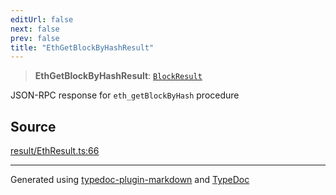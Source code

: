 ```yaml
---
editUrl: false
next: false
prev: false
title: "EthGetBlockByHashResult"
---
```


> **EthGetBlockByHashResult**: [`BlockResult`](/generated/type-aliases/blockresult/)

JSON-RPC response for `eth_getBlockByHash` procedure

## Source

[result/EthResult.ts:66](https://github.com/evmts/tevm-monorepo/blob/main/vm/api/src/result/EthResult.ts#L66)

***
Generated using [typedoc-plugin-markdown](https://www.npmjs.com/package/typedoc-plugin-markdown) and [TypeDoc](https://typedoc.org/)

